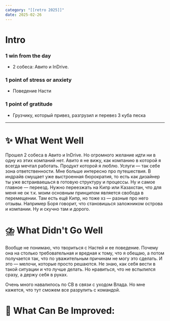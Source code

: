 ```yaml
---
category: "[[retro 2025]]"
date: 2025-02-26
---
```


# Intro
### 1 win from the day
- 2 собеса: Авито и InDrive. 
### 1 point of stress or anxiety
- Поведение Насти
### 1 point of gratitude
- Грузчику, который привез, разгрузил и перевез 3 куба песка
---
# **✨ What Went Well**
Прошел 2 собеса в Авито и InDrive. Но огромного желание идти ни в одну из этих компаний нет. 
Авито я не вижу, как компанию в которой я всегда мечтал работать. Продукт  которой я люблю. Услуги — так себе зона ответственности. Мне больше интересно про путешествия. 
В индрайв смущает уже выстроенная бюрократия, то есть как дизайнер ты уже встраиваешься в готовую структуру и процессы. Ну и самое главное — переезд. Нужно переезжать на Кипр или Казахстан, что для меня не ок т.к. моим основным принципом является свобода в перемещении. Там есть ещё Кипр, но тоже хз — разные про него отзывы. Например Боря говорит, что становишься заложником острова и компании. Ну и скучно там и дорого. 


#  **⛈️ What Didn't Go Well**

Вообще не понимаю, что твориться с Настей и ее поведение. Почему она на столько требовательная и вредная к тому, что я обещаю, а потом получается так, что по уважительным причинам не могу это сделать. И это — мелочи, которые просто решаются. 
Не знаю, как себя вести в такой ситуации и что лучше делать. Но нравиться, что не вспылился сразу, а держу себя в руках. 

Очень много навалилось по CB в связи с уходом Влада. Но мне кажется, что тут сможем все разрулить с командой. 


# **💫 What Can Be Improved**:


